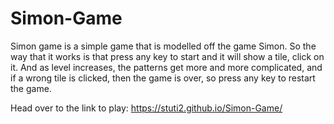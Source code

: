 # Simon-Game

Simon game is a simple game that is modelled off the game Simon. So the way that it works is that press any key to start and it will show a tile, click on it. And as level increases, the patterns get more and more complicated, and if a wrong tile is clicked, then the game is over, so press any key to restart the game.

Head over to the link to play: https://stuti2.github.io/Simon-Game/
